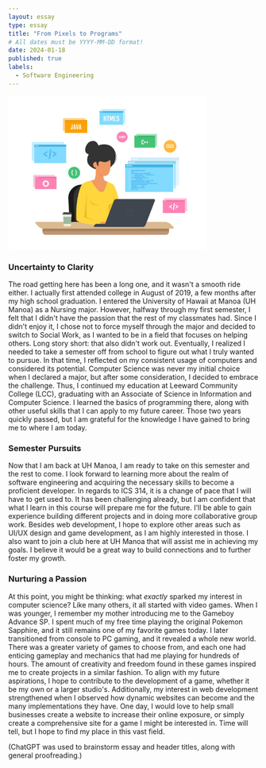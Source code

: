 ```yaml
---
layout: essay
type: essay
title: "From Pixels to Programs"
# All dates must be YYYY-MM-DD format!
date: 2024-01-18
published: true
labels:
  - Software Engineering
---
```


<img width="400px" 
     class="rounded float-start pe-4" 
     src="../img/from-pixels-to-programs/from-pixels-to-programs-1.jpg" >

### Uncertainty to Clarity
The road getting here has been a long one, and it wasn't a smooth ride either. I actually first attended college in August of 2019, a few months after my high school graduation. I entered the University of Hawaii at Manoa (UH Manoa) as a Nursing major. However, halfway through my first semester, I felt that I didn't have the passion that the rest of my classmates had. Since I didn't enjoy it, I chose not to force myself through the major and decided to switch to Social Work, as I wanted to be in a field that focuses on helping others. Long story short: that also didn't work out. Eventually, I realized I needed to take a semester off from school to figure out what I truly wanted to pursue. In that time, I reflected on my consistent usage of computers and considered its potential. Computer Science was never my initial choice when I declared a major, but after some consideration, I decided to embrace the challenge. Thus, I continued my education at Leeward Community College (LCC), graduating with an Associate of Science in Information and Computer Science. I learned the basics of programming there, along with other useful skills that I can apply to my future career. Those two years quickly passed, but I am grateful for the knowledge I have gained to bring me to where I am today.

### Semester Pursuits
Now that I am back at UH Manoa, I am ready to take on this semester and the rest to come. I look forward to learning more about the realm of software engineering and acquiring the necessary skills to become a proficient developer. In regards to ICS 314, it is a change of pace that I will have to get used to. It has been challenging already, but I am confident that what I learn in this course will prepare me for the future. I'll be able to gain experience building different projects and in doing more collaborative group work. Besides web development, I hope to explore other areas such as UI/UX design and game development, as I am highly interested in those. I also want to join a club here at UH Manoa that will assist me in achieving my goals. I believe it would be a great way to build connections and to further foster my growth.

### Nurturing a Passion
At this point, you might be thinking: what *exactly* sparked my interest in computer science? Like many others, it all started with video games. When I was younger, I remember my mother introducing me to the Gameboy Advance SP. I spent much of my free time playing the original Pokemon Sapphire, and it still remains one of my favorite games today. I later transitioned from console to PC gaming, and it revealed a whole new world. There was a greater variety of games to choose from, and each one had enticing gameplay and mechanics that had me playing for hundreds of hours. The amount of creativity and freedom found in these games inspired me to create projects in a similar fashion. To align with my future aspirations, I hope to contribute to the development of a game, whether it be my own or a larger studio's. Additionally, my interest in web development strengthened when I observed how dynamic websites can become and the many implementations they have. One day, I would love to help small businesses create a website to increase their online exposure, or simply create a comprehensive site for a game I might be interested in. Time will tell, but I hope to find my place in this vast field.


(ChatGPT was used to brainstorm essay and header titles, along with general proofreading.)
